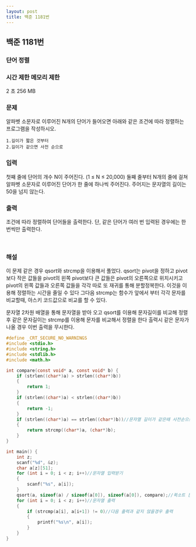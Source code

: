 ```yaml
---
layout: post
title: 백준 1181번
---
```


<h2>백준 1181번</h2>

<h3>단어 정렬</h3>

<h3>시간 제한   메모리 제한</h3>


   2 초	         256 MB


<h3>문제</h3>

알파벳 소문자로 이루어진 N개의 단어가 들어오면 아래와 같은 조건에 따라 정렬하는 프로그램을 작성하시오.

	1.길이가 짧은 것부터
	2.길이가 같으면 사전 순으로

<h3>입력</h3>

첫째 줄에 단어의 개수 N이 주어진다. (1 ≤ N ≤ 20,000) 둘째 줄부터 N개의 줄에 걸쳐 알파벳 소문자로 이루어진 단어가 한 줄에 하나씩 주어진다. 주어지는 문자열의 길이는 50을 넘지 않는다.


<h3>출력</h3>

조건에 따라 정렬하여 단어들을 출력한다. 단, 같은 단어가 여러 번 입력된 경우에는 한 번씩만 출력한다.

​

<h3>해설</h3>

이 문제 같은 경우 qsort와 strcmp을 이용해서 풀었다.
qsort는 pivot을 정하고 pivot보다 작은 값들을 pivot의 왼쪽 pivot보다 큰 값들은 pivot의 오른쪽으로 위치시키고 pivot의 왼쪽 값들과 오른쪽 값들을 각각 따로 또 재귀를 통해 분할정복한다.
이것을 이용해 정렬하는 시간을 줄일 수 있다
그다음 
strcmp는 함수가 앞에서 부터 각각 문자를 비교할때, 아스키 코드값으로 비교를 할 수 있다.

문자열 2차원 배열을 통해 문자열을 받아 오고
qsort를 이용해 문자길이를 비교해 정렬 후 같은 문자길이는 strcmp를 이용해 문자를 비교해서 정렬을 한다
출력시 같은 문자가 나올 경우 이번 출력을 무시한다.

```c
#define _CRT_SECURE_NO_WARNINGS    
#include <stdio.h>
#include <string.h>
#include <stdlib.h>
#include <math.h>

int compare(const void* a, const void* b) {
	if (strlen((char*)a) > strlen((char*)b))
	{
		return 1;
	}
	if (strlen((char*)a) < strlen((char*)b))
	{
		return -1;
	}
	if (strlen((char*)a) == strlen((char*)b))//문자열 길이가 같은때 사전순으로
	{
		return strcmp((char*)a, (char*)b);
	}
}

int main() {
	int z;
	scanf("%d", &z);
	char a[z][51];
	for (int i = 0; i < z; i++)//문자열 입력받기
	{
		scanf("%s", a[i]);
	}
	qsort(a, sizeof(a) / sizeof(a[0]), sizeof(a[0]), compare);//퀵소트 문자열 a
	for (int i = 0; i < z; i++)//문자열 출력
	{
		if (strcmp(a[i], a[i+1]) != 0)//다음 출력과 같지 않을경우 출력
		{
			printf("%s\n", a[i]);
		}
	}
}
```